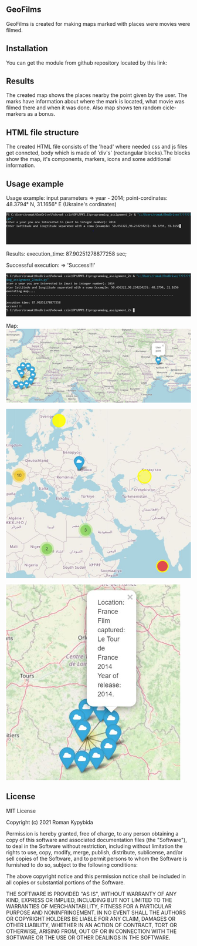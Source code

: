 ## GeoFilms
GeoFilms is created for making maps marked with places
were movies were filmed.

## Installation

You can get the module from github 
repository located by this link:

## Results
The created map shows the places nearby the point given by the user.
The marks have information about where the mark is located, 
what movie was filmed there and when it was done.
Also map shows ten random cicle-markers as a bonus.

## HTML file structure 
The created HTML file consists of the 'head' where needed css and js files get conncted,
body which is made of 'div's' (rectangular blocks).The blocks show the map,
it's components, markers, icons and some additional information.

## Usage example
Usage example: 
input parameters => year - 2014;
                    point-cordinates: 48.3794° N, 31.1656° E 
                                      (Ukraine's cordinates)

![text](input.JPG?raw=true "text")

Results:
execution_time: 87.90251278877258 sec;

Successful execution: => 'Success!!!'

![text](results.JPG?raw=true "text")

Map:
![text](mao_result.JPG?raw=true "text")

![text](mao_result2.JPG?raw=true "text")

![text](mao_result3.JPG?raw=true "text")

## License
MIT License

Copyright (c) 2021 Roman Kypybida

Permission is hereby granted, free of charge, to any person obtaining a copy
of this software and associated documentation files (the "Software"), to deal
in the Software without restriction, including without limitation the rights
to use, copy, modify, merge, publish, distribute, sublicense, and/or sell
copies of the Software, and to permit persons to whom the Software is
furnished to do so, subject to the following conditions:

The above copyright notice and this permission notice shall be included in all
copies or substantial portions of the Software.

THE SOFTWARE IS PROVIDED "AS IS", WITHOUT WARRANTY OF ANY KIND, EXPRESS OR
IMPLIED, INCLUDING BUT NOT LIMITED TO THE WARRANTIES OF MERCHANTABILITY,
FITNESS FOR A PARTICULAR PURPOSE AND NONINFRINGEMENT. IN NO EVENT SHALL THE
AUTHORS OR COPYRIGHT HOLDERS BE LIABLE FOR ANY CLAIM, DAMAGES OR OTHER
LIABILITY, WHETHER IN AN ACTION OF CONTRACT, TORT OR OTHERWISE, ARISING FROM,
OUT OF OR IN CONNECTION WITH THE SOFTWARE OR THE USE OR OTHER DEALINGS IN THE
SOFTWARE.
